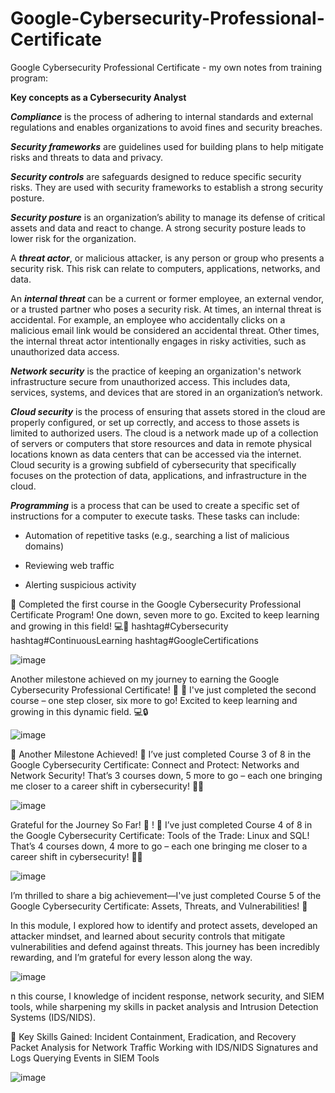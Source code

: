 # Google-Cybersecurity-Professional-Certificate
Google Cybersecurity Professional Certificate - my own notes from training program:

<b> Key concepts as a Cybersecurity Analyst </b>

**_Compliance_** is the process of adhering to internal standards and external regulations and enables organizations to avoid fines and security breaches.

_**Security frameworks**_ are guidelines used for building plans to help mitigate risks and threats to data and privacy.

_**Security controls**_ are safeguards designed to reduce specific security risks. They are used with security frameworks to establish a strong security posture.

_**Security posture**_ is an organization’s ability to manage its defense of critical assets and data and react to change. A strong security posture leads to lower risk for the organization.

A _**threat actor**_, or malicious attacker, is any person or group who presents a security risk. This risk can relate to computers, applications, networks, and data.

An _**internal threat**_ can be a current or former employee, an external vendor, or a trusted partner who poses a security risk. At times, an internal threat is accidental. For example, an employee who accidentally clicks on a malicious email link would be considered an accidental threat. Other times, the internal threat actor intentionally engages in risky activities, such as unauthorized data access.

_**Network security**_ is the practice of keeping an organization's network infrastructure secure from unauthorized access. This includes data, services, systems, and devices that are stored in an organization’s network.

_**Cloud security**_ is the process of ensuring that assets stored in the cloud are properly configured, or set up correctly, and access to those assets is limited to authorized users. The cloud is a network made up of a collection of servers or computers that store resources and data in remote physical locations known as data centers that can be accessed via the internet. Cloud security is a growing subfield of cybersecurity that specifically focuses on the protection of data, applications, and infrastructure in the cloud.

_**Programming**_ is a process that can be used to create a specific set of instructions for a computer to execute tasks. These tasks can include:

- Automation of repetitive tasks (e.g., searching a list of malicious domains)

- Reviewing web traffic 

- Alerting suspicious activity

<b></b>

🎉 Completed the first course in the Google Cybersecurity Professional Certificate Program! One down, seven more to go. Excited to keep learning and growing in this field! 💻🔐 hashtag#Cybersecurity hashtag#ContinuousLearning hashtag#GoogleCertifications

![image](https://github.com/user-attachments/assets/7f09176e-89c6-4ecc-a116-0049dbd0a1e0)

Another milestone achieved on my journey to earning the Google Cybersecurity Professional Certificate! 🎉 🙏 
I've just completed the second course – one step closer, six more to go! Excited to keep learning and growing in this dynamic field. 💻🔒

![image](https://github.com/user-attachments/assets/35a78c76-5e9b-43c7-a455-94300f0063d9)

🎉 Another Milestone Achieved! 🎉
I’ve just completed Course 3 of 8 in the Google Cybersecurity Certificate: Connect and Protect: Networks and Network Security! That’s 3 courses down, 5 more to go – each one bringing me closer to a career shift in cybersecurity! 🚀💼

![image](https://github.com/user-attachments/assets/49bebb39-22f5-4306-a0f4-6b2c815ca795)

Grateful for the Journey So Far! 🙌 ! 🎉
I’ve just completed Course 4 of 8 in the Google Cybersecurity Certificate: Tools of the Trade: Linux and SQL! That’s 4 courses down, 4 more to go – each one bringing me closer to a career shift in cybersecurity! 🚀💼

![image](https://github.com/user-attachments/assets/3dc38297-2118-46c1-8d7f-f6cd10a57e04)

I’m thrilled to share a big achievement—I've just completed Course 5 of the Google Cybersecurity Certificate: Assets, Threats, and Vulnerabilities! 🎉

In this module, I explored how to identify and protect assets, developed an attacker mindset, and learned about security controls that mitigate vulnerabilities and defend against threats. This journey has been incredibly rewarding, and I’m grateful for every lesson along the way.

![image](https://github.com/user-attachments/assets/9d946c3c-af1f-4b03-be77-3e7ebd152985)

n this course, I knowledge of incident response, network security, and SIEM tools, while sharpening my skills in packet analysis and Intrusion Detection Systems (IDS/NIDS). 

🧠 Key Skills Gained:
Incident Containment, Eradication, and Recovery
Packet Analysis for Network Traffic
Working with IDS/NIDS Signatures and Logs
Querying Events in SIEM Tools

![image](https://github.com/user-attachments/assets/59e469d0-2b47-4030-a2cd-e38aeb9c4f3a)





